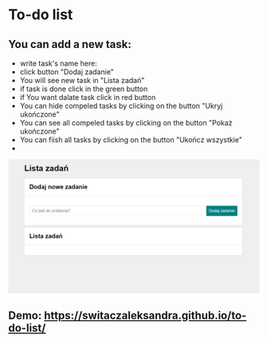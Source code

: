 # To-do list


## You can add a new task:
- write task's name here:
- click button "Dodaj zadanie"
- You will see new task in "Lista zadań" 
- if task is done click in the green button
- if You want dalate task click in red button
- You can hide compeled tasks by clicking on the button "Ukryj ukończone" 
- You can see all compeled tasks by clicking on the button "Pokaż ukończone"
- You can fiish all tasks by clicking on the button "Ukończ wszystkie"
- 
![$](./images/Animation.gif)

## Demo: https://switaczaleksandra.github.io/to-do-list/

